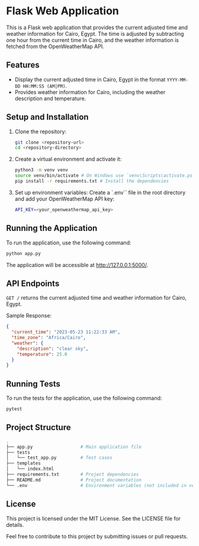 # Flask Web Application

This is a Flask web application that provides the current adjusted time and weather information for Cairo, Egypt. The time is adjusted by subtracting one hour from the current time in Cairo, and the weather information is fetched from the OpenWeatherMap API.

## Features

- Display the current adjusted time in Cairo, Egypt in the format `YYYY-MM-DD HH:MM:SS (AM|PM)`.
- Provides weather information for Cairo, including the weather description and temperature.

## Setup and Installation

1. Clone the repository:

    ```bash
    git clone <repository-url>
    cd <repository-directory>
    ```

2. Create a virtual environment and activate it:

    ```bash
    python3 -m venv venv
    source venv/bin/activate # On Windows use `venv\Scripts\activate.ps1`
    pip install -r requirements.txt # Install the dependencies
    ```

3. Set up environment variables: Create a `.env`` file in the root directory and add your OpenWeatherMap API key:

    ```bash
    API_KEY=<your_openweathermap_api_key>
    ```

## Running the Application

To run the application, use the following command:

```bash
python app.py
```

The application will be accessible at <http://127.0.0.1:5000/>.

## API Endpoints

`GET /` returns the current adjusted time and weather information for Cairo, Egypt.

Sample Response:

```json
{
  "current_time": "2023-05-23 11:22:33 AM",
  "time_zone": "Africa/Cairo",
  "weather": {
    "description": "clear sky",
    "temperature": 25.0
  }
}
```

## Running Tests

To run the tests for the application, use the following command:

```bash
pytest
```

## Project Structure

```bash
.
├── app.py                  # Main application file
├── tests
│   └── test_app.py         # Test cases
├── templates
│   └── index.html
├── requirements.txt        # Project dependencies
├── README.md               # Project documentation
└── .env                    # Environment variables (not included in version control)
```

## License

This project is licensed under the MIT License. See the LICENSE file for details.

Feel free to contribute to this project by submitting issues or pull requests.
